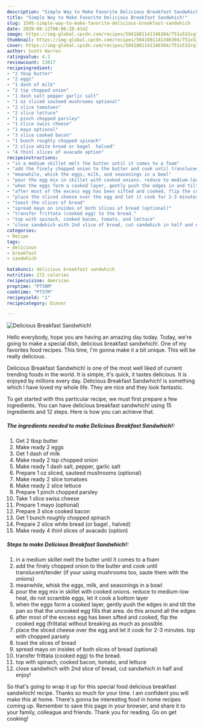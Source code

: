 ```yaml
---
description: "Simple Way to Make Favorite Delicious Breakfast Sandwhich!"
title: "Simple Way to Make Favorite Delicious Breakfast Sandwhich!"
slug: 1545-simple-way-to-make-favorite-delicious-breakfast-sandwhich
date: 2020-08-12T06:06:20.414Z
image: https://img-global.cpcdn.com/recipes/5841881141346304/751x532cq70/delicious-breakfast-sandwhich-recipe-main-photo.jpg
thumbnail: https://img-global.cpcdn.com/recipes/5841881141346304/751x532cq70/delicious-breakfast-sandwhich-recipe-main-photo.jpg
cover: https://img-global.cpcdn.com/recipes/5841881141346304/751x532cq70/delicious-breakfast-sandwhich-recipe-main-photo.jpg
author: Scott Warren
ratingvalue: 4.2
reviewcount: 13017
recipeingredient:
- "2 tbsp butter"
- "2 eggs"
- "1 dash of milk"
- "2 tsp chopped onion"
- "1 dash salt pepper garlic salt"
- "1 oz sliced sauteed mushrooms optional"
- "2 slice tomatoes"
- "2 slice lettuce"
- "1 pinch chopped parsley"
- "1 slice swiss cheese"
- "1 mayo optional"
- "3 slice cooked bacon"
- "1 bunch roughly chopped spinach"
- "2 slice white bread or bagel  halved"
- "4 thinl slices of avacado option"
recipeinstructions:
- "in a medium skillet melt the butter until it comes to a foam"
- "add the finely chopped onion to the butter and cook until translucent/tender (if your using mushrooms too, saute them with the onions)"
- "meanwhile, whisk the eggs, milk, and seasonings in a bowl"
- "pour the egg mix in skillet with cooked onions. reduce to medium-low heat, do not scramble eggs, let it cook a bottom layer"
- "when the eggs form a cooked layer, gently push the edges in and tilt the pan so that the uncooked egg fills that area. do this around all the edges"
- "after most of the excess egg has been sifted and cooked, flip the cooked egg (frittata) without breaking as much as possible."
- "place the sliced cheese over the egg and let it cook for 2-3 minutes. top with chopped parsely"
- "toast the slices of bread"
- "spread mayo on insides of both slices of bread (optional)"
- "transfer frittata (cooked egg) to the bread."
- "top with spinach, cooked bacon, tomato, and lettuce"
- "close sandwhich with 2nd slice of bread, cut sandwhich in half and enjoy!"
categories:
- Recipe
tags:
- delicious
- breakfast
- sandwhich

katakunci: delicious breakfast sandwhich 
nutrition: 272 calories
recipecuisine: American
preptime: "PT30M"
cooktime: "PT37M"
recipeyield: "1"
recipecategory: Dinner

---
```



![Delicious Breakfast Sandwhich!](https://img-global.cpcdn.com/recipes/5841881141346304/751x532cq70/delicious-breakfast-sandwhich-recipe-main-photo.jpg)

Hello everybody, hope you are having an amazing day today. Today, we're going to make a special dish, delicious breakfast sandwhich!. One of my favorites food recipes. This time, I'm gonna make it a bit unique. This will be really delicious.

Delicious Breakfast Sandwhich! is one of the most well liked of current trending foods in the world. It is simple, it's quick, it tastes delicious. It is enjoyed by millions every day. Delicious Breakfast Sandwhich! is something which I have loved my whole life. They are nice and they look fantastic.




To get started with this particular recipe, we must first prepare a few ingredients. You can have delicious breakfast sandwhich! using 15 ingredients and 12 steps. Here is how you can achieve that.

<!--inarticleads1-->

##### The ingredients needed to make Delicious Breakfast Sandwhich!:

1. Get 2 tbsp butter
1. Make ready 2 eggs
1. Get 1 dash of milk
1. Make ready 2 tsp chopped onion
1. Make ready 1 dash salt, pepper, garlic salt
1. Prepare 1 oz sliced, sauteed mushrooms (optional)
1. Make ready 2 slice tomatoes
1. Make ready 2 slice lettuce
1. Prepare 1 pinch chopped parsley
1. Take 1 slice swiss cheese
1. Prepare 1 mayo (optional)
1. Prepare 3 slice cooked bacon
1. Get 1 bunch roughly chopped spinach
1. Prepare 2 slice white bread (or bagel , halved)
1. Make ready 4 thinl slices of avacado (option)




<!--inarticleads2-->

##### Steps to make Delicious Breakfast Sandwhich!:

1. in a medium skillet melt the butter until it comes to a foam
1. add the finely chopped onion to the butter and cook until translucent/tender (if your using mushrooms too, saute them with the onions)
1. meanwhile, whisk the eggs, milk, and seasonings in a bowl
1. pour the egg mix in skillet with cooked onions. reduce to medium-low heat, do not scramble eggs, let it cook a bottom layer
1. when the eggs form a cooked layer, gently push the edges in and tilt the pan so that the uncooked egg fills that area. do this around all the edges
1. after most of the excess egg has been sifted and cooked, flip the cooked egg (frittata) without breaking as much as possible.
1. place the sliced cheese over the egg and let it cook for 2-3 minutes. top with chopped parsely
1. toast the slices of bread
1. spread mayo on insides of both slices of bread (optional)
1. transfer frittata (cooked egg) to the bread.
1. top with spinach, cooked bacon, tomato, and lettuce
1. close sandwhich with 2nd slice of bread, cut sandwhich in half and enjoy!




So that's going to wrap it up for this special food delicious breakfast sandwhich! recipe. Thanks so much for your time. I am confident you will make this at home. There's gonna be interesting food in home recipes coming up. Remember to save this page in your browser, and share it to your family, colleague and friends. Thank you for reading. Go on get cooking!
